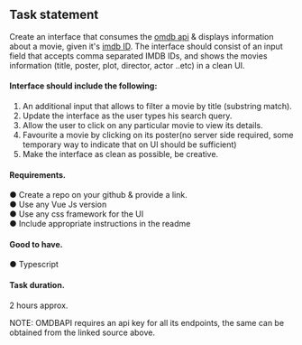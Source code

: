 ## Task statement

Create an interface that consumes the [omdb api](http://www.omdbapi.com/) & displays information about a movie,
given it's [imdb ID](https://www.imdb.com/). The interface should consist of an input field that accepts comma
separated IMDB IDs, and shows the movies information (title, poster, plot, director, actor
..etc) in a clean UI.

#### Interface should include the following:
1. An additional input that allows to filter a movie by title (substring match).
2. Update the interface as the user types his search query.
3. Allow the user to click on any particular movie to view its details.
4. Favourite a movie by clicking on its poster(no server side required, some temporary
way to indicate that on UI should be sufficient)
5. Make the interface as clean as possible, be creative.

#### Requirements.
● Create a repo on your github & provide a link.   
● Use any Vue Js version   
● Use any css framework for the UI   
● Include appropriate instructions in the readme   

#### Good to have.
● Typescript  

#### Task duration.
2 hours approx.

NOTE: OMDBAPI requires an api key for all its endpoints, the same can be obtained from
the linked source above.
